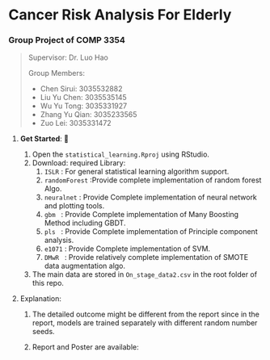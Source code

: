 # Cancer Risk Analysis For Elderly
### Group Project of COMP 3354 

> Supervisor: Dr. Luo Hao
>
> Group Members:
>
> - Chen Sirui: 3035532882
> - Liu Yu Chen: 3035535145
> - Wu Yu Tong: 3035331927
> - Zhang Yu Qian: 3035233565
> - Zuo Lei: 3035331472

1. **Get Started**: :slightly_smiling_face:

   1. Open the `statistical_learning.Rproj` using RStudio.
   2. Download: required Library:
      1. `ISLR` : For general statistical learning algorithm support. 
      2. `randomForest` :Provide complete implementation of random forest Algo. 
      3. `neuralnet` : Provide Complete implementation of neural network and plotting tools.
      4. `gbm ` : Provide Complete implementation of Many Boosting Method including GBDT.
      5. `pls ` : Provide Complete implementation of Principle component analysis.
      6. `e1071` : Provide Complete implementation of SVM.
      7. `DMwR ` : Provide relatively complete implementation of SMOTE data augmentation algo.
   3. The main data are stored in `On_stage_data2.csv` in the root folder of this repo.

2. Explanation:

   1. The detailed outcome might be different from the report since in the report, models are trained separately with different random number seeds.

   2. Report and Poster are available:

      